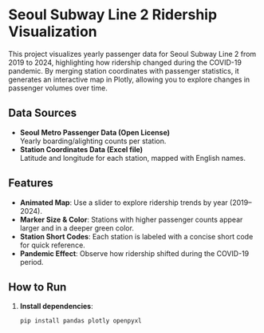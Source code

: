 # Seoul Subway Line 2 Ridership Visualization

This project visualizes yearly passenger data for Seoul Subway Line 2 from 2019 to 2024, highlighting how ridership changed during the COVID-19 pandemic. By merging station coordinates with passenger statistics, it generates an interactive map in Plotly, allowing you to explore changes in passenger volumes over time.

## Data Sources
- **Seoul Metro Passenger Data (Open License)**  
  Yearly boarding/alighting counts per station.
- **Station Coordinates Data (Excel file)**  
  Latitude and longitude for each station, mapped with English names.

## Features
- **Animated Map**: Use a slider to explore ridership trends by year (2019–2024).
- **Marker Size & Color**: Stations with higher passenger counts appear larger and in a deeper green color.
- **Station Short Codes**: Each station is labeled with a concise short code for quick reference.
- **Pandemic Effect**: Observe how ridership shifted during the COVID-19 period.

## How to Run
1. **Install dependencies**:
   ```bash
   pip install pandas plotly openpyxl
